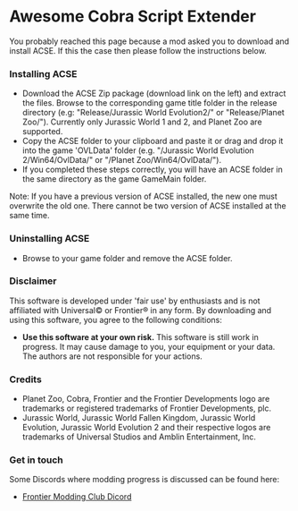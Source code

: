 # Awesome Cobra Script Extender
You probably reached this page because a mod asked you to download and install ACSE. If this the case then please follow the instructions below.

### Installing ACSE

- Download the ACSE Zip package (download link on the left) and extract the files. Browse to the corresponding game title folder in the release
directory (e.g: "Release/Jurassic World Evolution2/" or "Release/Planet Zoo/"). Currently only Jurassic World 1 and 2, and Planet Zoo are supported.
- Copy the ACSE folder to your clipboard and paste it or drag and drop it into the game 'OVLData' folder (e.g. "/Jurassic World Evolution 2/Win64/OvlData/" or "/Planet Zoo/Win64/OvlData/").
- If you completed these steps correctly, you will have an ACSE folder in the same directory as the game GameMain folder.

Note: If you have a previous version of ACSE installed, the new one must overwrite the old one. There cannot be two version of ACSE
installed at the same time.

### Uninstalling ACSE

- Browse to your game folder and remove the ACSE folder. 

### Disclaimer

This software is developed under 'fair use' by enthusiasts and is not affiliated with Universal© or Frontier® in any form. By downloading and using this software, you agree to the following conditions:
- **Use this software at your own risk.** This software is still work in progress. It may cause damage to you, your equipment or your data. The authors are not responsible for your actions.


### Credits
- Planet Zoo, Cobra, Frontier and the Frontier Developments logo are trademarks or registered trademarks of Frontier Developments, plc.
- Jurassic World, Jurassic World Fallen Kingdom, Jurassic World Evolution,  Jurassic World Evolution 2 and their respective logos are trademarks of Universal Studios and Amblin Entertainment, Inc.

### Get in touch
Some Discords where modding progress is discussed can be found here:

- [Frontier Modding Club Dicord](https://discord.gg/Su4jXKk)

